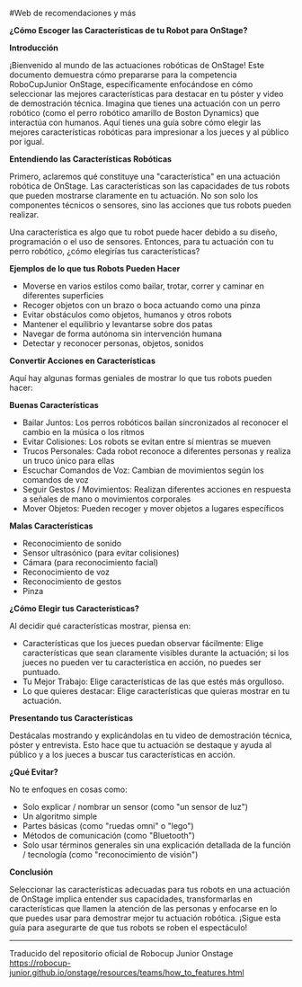 
#Web de recomendaciones y más


**¿Cómo Escoger las Características de tu Robot para OnStage?**

**Introducción**

¡Bienvenido al mundo de las actuaciones robóticas de OnStage! Este documento demuestra cómo prepararse para la competencia RoboCupJunior OnStage, específicamente enfocándose en cómo seleccionar las mejores características para destacar en tu póster y video de demostración técnica. Imagina que tienes una actuación con un perro robótico (como el perro robótico amarillo de Boston Dynamics) que interactúa con humanos. Aquí tienes una guía sobre cómo elegir las mejores características robóticas para impresionar a los jueces y al público por igual.

**Entendiendo las Características Robóticas**

Primero, aclaremos qué constituye una "característica" en una actuación robótica de OnStage. Las características son las capacidades de tus robots que pueden mostrarse claramente en tu actuación. No son solo los componentes técnicos o sensores, sino las acciones que tus robots pueden realizar.

Una característica es algo que tu robot puede hacer debido a su diseño, programación o el uso de sensores. Entonces, para tu actuación con tu perro robótico, ¿cómo elegirías tus características?

**Ejemplos de lo que tus Robots Pueden Hacer**

- Moverse en varios estilos como bailar, trotar, correr y caminar en diferentes superficies
- Recoger objetos con un brazo o boca actuando como una pinza
- Evitar obstáculos como objetos, humanos y otros robots
- Mantener el equilibrio y levantarse sobre dos patas
- Navegar de forma autónoma sin intervención humana
- Detectar y reconocer personas, objetos, sonidos

**Convertir Acciones en Características**

Aquí hay algunas formas geniales de mostrar lo que tus robots pueden hacer:

**Buenas Características**

- Bailar Juntos: Los perros robóticos bailan sincronizados al reconocer el cambio en la música o los ritmos
- Evitar Colisiones: Los robots se evitan entre sí mientras se mueven
- Trucos Personales: Cada robot reconoce a diferentes personas y realiza un truco único para ellas
- Escuchar Comandos de Voz: Cambian de movimientos según los comandos de voz
- Seguir Gestos / Movimientos: Realizan diferentes acciones en respuesta a señales de mano o movimientos corporales
- Mover Objetos: Pueden recoger y mover objetos a lugares específicos

**Malas Características**

- Reconocimiento de sonido
- Sensor ultrasónico (para evitar colisiones)
- Cámara (para reconocimiento facial)
- Reconocimiento de voz
- Reconocimiento de gestos
- Pinza

**¿Cómo Elegir tus Características?**

Al decidir qué características mostrar, piensa en:

- Características que los jueces puedan observar fácilmente: Elige características que sean claramente visibles durante la actuación; si los jueces no pueden ver tu característica en acción, no puedes ser puntuado.
- Tu Mejor Trabajo: Elige características de las que estés más orgulloso.
- Lo que quieres destacar: Elige características que quieras mostrar en tu actuación.

**Presentando tus Características**

Destácalas mostrando y explicándolas en tu video de demostración técnica, póster y entrevista. Esto hace que tu actuación se destaque y ayuda al público y a los jueces a buscar tus características en acción.

**¿Qué Evitar?**

No te enfoques en cosas como:

- Solo explicar / nombrar un sensor (como "un sensor de luz")
- Un algoritmo simple
- Partes básicas (como "ruedas omni" o "lego")
- Métodos de comunicación (como "Bluetooth")
- Solo usar términos generales sin una explicación detallada de la función / tecnología (como "reconocimiento de visión")

**Conclusión**

Seleccionar las características adecuadas para tus robots en una actuación de OnStage implica entender sus capacidades, transformarlas en características que llamen la atención de las personas y enfocarse en lo que puedes usar para demostrar mejor tu actuación robótica. ¡Sigue esta guía para asegurarte de que tus robots se roben el espectáculo!


---

Traducido del repositorio oficial de Robocup Junior Onstage https://robocup-junior.github.io/onstage/resources/teams/how_to_features.html

